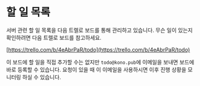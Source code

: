 # 할 일 목록

서버 관련 할 일 목록을 다음 트렐로 보드를 통해 관리하고 있습니다. 무슨 일이 있는지 확인하려면 다음 트렐로 보드를 참고하세요.

[https://trello.com/b/4eAbrPaR/todo](https://trello.com/b/4eAbrPaR/todo)

이 보드에 할 일을 직접 추가할 수는 없지만 `todo@kono.pub`에 이메일을 보내면 보드에 바로 등록할 수 있습니다. 요청이 있을 때 이 이메일을 사용하시면 이후 진행 상황을 모니터링 하실 수 있습니다.
